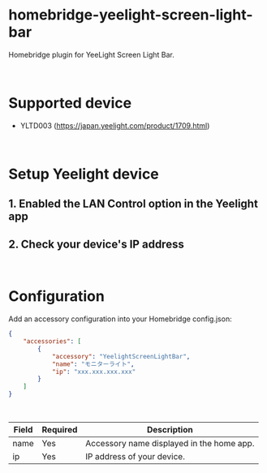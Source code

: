 # homebridge-yeelight-screen-light-bar

Homebridge plugin for YeeLight Screen Light Bar.

<br>

# Supported device

* YLTD003 (https://japan.yeelight.com/product/1709.html)

<br>

# Setup Yeelight device
## 1. Enabled the LAN Control option in the Yeelight app

## 2. Check your device's IP address

<br>

# Configuration

Add an accessory configuration into your Homebridge config.json:

```json
{
    "accessories": [
        {
            "accessory": "YeelightScreenLightBar",
            "name": "モニターライト",
            "ip": "xxx.xxx.xxx.xxx"
        }
    ]
}
```

<br>


| Field | Required | Description                                 |
| ---- | ----- | ------------------------------- |
| name | Yes  | Accessory name displayed in the home app. |
| ip   | Yes | IP address of your device.                           |

